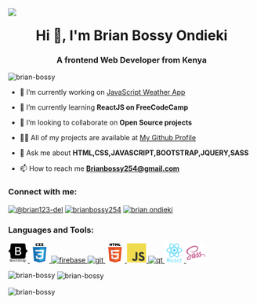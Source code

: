 
<img align="left" src="![brian-i](https://github.com/Brian-Bossy/Brian-Bossy/assets/73931581/cd5d9726-b754-41eb-a21a-ee9aba41dae4)" />
<h1 align="center">Hi 👋, I'm Brian Bossy Ondieki</h1>
<h3 align="center">A frontend Web Developer from Kenya</h3>

<p align="left"> <img src="https://komarev.com/ghpvc/?username=brian-bossy&label=Profile%20views&color=0e75b6&style=flat" alt="brian-bossy" /> </p>

- 🔭 I’m currently working on [JavaScript Weather App](https://weather-web-app-8uga.onrender.com/)

- 🌱 I’m currently learning **ReactJS on FreeCodeCamp**

- 👯 I’m looking to collaborate on **Open Source projects**

- 👨‍💻 All of my projects are available at [My Github Profile](https://github.com/Brian-Bossy)

- 💬 Ask me about **HTML,CSS,JAVASCRIPT,BOOTSTRAP,JQUERY,SASS**

- 📫 How to reach me **Brianbossy254@gmail.com**

<h3 align="left">Connect with me:</h3>
<p align="left">
<a href="https://codepen.io/@brian123-del" target="blank"><img align="center" src="https://raw.githubusercontent.com/rahuldkjain/github-profile-readme-generator/master/src/images/icons/Social/codepen.svg" alt="@brian123-del" height="30" width="40" /></a>
<a href="https://twitter.com/brianbossy254" target="blank"><img align="center" src="https://raw.githubusercontent.com/rahuldkjain/github-profile-readme-generator/master/src/images/icons/Social/twitter.svg" alt="brianbossy254" height="30" width="40" /></a>
<a href="https://fb.com/brian ondieki" target="blank"><img align="center" src="https://raw.githubusercontent.com/rahuldkjain/github-profile-readme-generator/master/src/images/icons/Social/facebook.svg" alt="brian ondieki" height="30" width="40" /></a>
</p>

<h3 align="left">Languages and Tools:</h3>
<p align="left"> <a href="https://getbootstrap.com" target="_blank" rel="noreferrer"> <img src="https://raw.githubusercontent.com/devicons/devicon/master/icons/bootstrap/bootstrap-plain-wordmark.svg" alt="bootstrap" width="40" height="40"/> </a> <a href="https://www.w3schools.com/css/" target="_blank" rel="noreferrer"> <img src="https://raw.githubusercontent.com/devicons/devicon/master/icons/css3/css3-original-wordmark.svg" alt="css3" width="40" height="40"/> </a> <a href="https://firebase.google.com/" target="_blank" rel="noreferrer"> <img src="https://www.vectorlogo.zone/logos/firebase/firebase-icon.svg" alt="firebase" width="40" height="40"/> </a> <a href="https://git-scm.com/" target="_blank" rel="noreferrer"> <img src="https://www.vectorlogo.zone/logos/git-scm/git-scm-icon.svg" alt="git" width="40" height="40"/> </a> <a href="https://www.w3.org/html/" target="_blank" rel="noreferrer"> <img src="https://raw.githubusercontent.com/devicons/devicon/master/icons/html5/html5-original-wordmark.svg" alt="html5" width="40" height="40"/> </a> <a href="https://developer.mozilla.org/en-US/docs/Web/JavaScript" target="_blank" rel="noreferrer"> <img src="https://raw.githubusercontent.com/devicons/devicon/master/icons/javascript/javascript-original.svg" alt="javascript" width="40" height="40"/> </a> <a href="https://www.qt.io/" target="_blank" rel="noreferrer"> <img src="https://upload.wikimedia.org/wikipedia/commons/0/0b/Qt_logo_2016.svg" alt="qt" width="40" height="40"/> </a> <a href="https://reactjs.org/" target="_blank" rel="noreferrer"> <img src="https://raw.githubusercontent.com/devicons/devicon/master/icons/react/react-original-wordmark.svg" alt="react" width="40" height="40"/> </a> <a href="https://sass-lang.com" target="_blank" rel="noreferrer"> <img src="https://raw.githubusercontent.com/devicons/devicon/master/icons/sass/sass-original.svg" alt="sass" width="40" height="40"/> </a> </p>

<p><img align="left" src="https://github-readme-stats.vercel.app/api/top-langs?username=brian-bossy&show_icons=true&locale=en&layout=compact" alt="brian-bossy" /></p>

<p>&nbsp;<img align="center" src="https://github-readme-stats.vercel.app/api?username=brian-bossy&show_icons=true&locale=en" alt="brian-bossy" /></p>

<p><img align="center" src="https://github-readme-streak-stats.herokuapp.com/?user=brian-bossy&" alt="brian-bossy" /></p>
